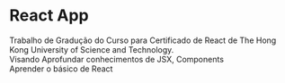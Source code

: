 # React App

Trabalho de Gradução do Curso para Certificado de React de The Hong Kong University of Science and Technology.
<br >Visando Aprofundar conhecimentos de JSX, Components
<br >Aprender o básico de React